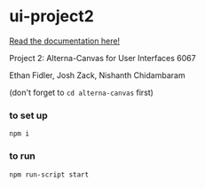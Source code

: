 # ui-project2

[Read the documentation here!](https://fidl.dev/#/documentation/project2)

Project 2: Alterna-Canvas for User Interfaces 6067

Ethan Fidler, Josh Zack, Nishanth Chidambaram

(don't forget to `cd alterna-canvas` first)

### to set up

`npm i`

### to run

`npm run-script start`
